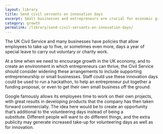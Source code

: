 ```yaml
---
layout: library
title: Send civil servants on innovation days
excerpt: Small businesses and entrepreneurs are crucial for economic growth. Civil servants should be allowed to spend time helping them directly, with a set number of days set aside to get involved in innovation.
category: growth
permalink: /library/send-civil-servants-on-innovation-days/
---
```


The UK Civil Service and many businesses have policies that allow employees to take up to five, or sometimes even more, days a year of special leave to carry out voluntary or charity work.

At a time when we need to encourage growth in the UK economy, and to create an environment in which entrepreneurs can thrive, the Civil Service should consider widening these arrangements to include supporting entrepreneurship or small businesses. Staff could use these innovation days could be used to run a hackathon, to help an entrepreneur put together a funding proposal, or even to get their own small business off the ground.

Google famously allows its employees time to work on their own projects, with great results in developing products that the company has then taken forward commercially. The idea here would be to create an opportunity that’s additional to the volunteering days instead of being a substitute. Different people will want to do different things, and the extra publicity may generate increased take-up for volunteering days as well as for innovation.